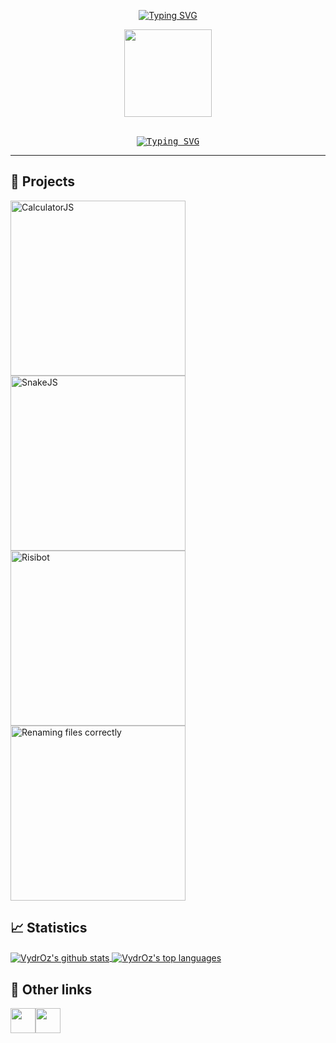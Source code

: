 <div align="center">

  <!-- Typing SVG by DenverCoder1 - https://github.com/DenverCoder1/readme-typing-svg -->
  [![Typing SVG](https://readme-typing-svg.demolab.com?font=Comfortaa&size=30&duration=1&pause=750&color=E2E2E2FF&center=true&vCenter=true&width=435&lines=Welcome+to+VydrOz's+profile)](https://git.io/typing-svg)

  <!--Crédit https://www.deviantart.com/dokitsu/art/Kuro-s-the-black-wizard-Mazgeon-605238839-->
  <img src="https://user-images.githubusercontent.com/61025448/217821684-c850eafe-8dfa-4308-a2e3-eb5fce9a8268.gif" width="140"><br><br>
  
  <kbd>
    <a style="border:5px white" border="5px white" href="https://git.io/typing-svg"><img src="https://readme-typing-svg.demolab.com?font=Josefin+Sans&size=30&duration=3500&pause=750&color=72C9E4&center=true&vCenter=true&width=435&lines=Abracadabra;Bibbidi-Bobbidi-Boo;Sim+Sala+Bim;Shazam;Hocus+Pocus;Alakazam" alt="Typing SVG" /></a>
  </kbd>
</div>

___

## 📜 Projects

<div align="left">
  <a href="https://github.com/VydrOz/CalculatorJS"><img src="https://github-readme-stats.vercel.app/api/pin/?username=VydrOz&repo=CalculatorJS&theme=react&hide_border=true&show_icons=false" alt="CalculatorJS" width="280"/></a>
  <a href="https://github.com/VydrOz/SnakeJS"><img src="https://github-readme-stats.vercel.app/api/pin/?username=VydrOz&repo=SnakeJS&theme=react&hide_border=true&show_icons=false" alt="SnakeJS" width="280"/></a>
  <a href="https://github.com/VydrOz/Risibot"><img src="https://github-readme-stats.vercel.app/api/pin/?username=VydrOz&repo=Risibot&theme=react&hide_border=true&show_icons=false" alt="Risibot" width="280"/></a>
  <a href="https://github.com/VydrOz/Renaming-files-correctly"><img src="https://github-readme-stats.vercel.app/api/pin/?username=VydrOz&repo=Renaming-files-correctly&theme=react&hide_border=true&show_icons=false" alt="Renaming files correctly" width="280"/></a>
</div>

## 📈 Statistics

<a href="https://github.com/anuraghazra/github-readme-stats">
  <img align="center" src="https://github-readme-stats.vercel.app/api?username=VydrOz&theme=react&hide_border=true" alt="VydrOz's github stats" />
</a>
<a href="https://github.com/anuraghazra/github-readme-stats">
  <img align="center" src="https://github-readme-stats.vercel.app/api/top-langs/?username=VydrOz&theme=react&hide_border=true&layout=compact" alt="VydrOz's top languages" />
</a>


## 🔗 Other links
<a href="https://www.codewars.com/users/VydrOz" style="text-decoration: none; font-size:0px" >
  <img border="0" width="40px" title="Code Wars | Vydroz" src="https://docs.codewars.com/logo.svg">
</a>

<a href="https://codepen.io/vydroz" style="text-decoration: none; font-size:0px" >
  <img border="0" width="40px" title="CodePen | Vydroz" src="https://res.cloudinary.com/css-tricks/image/upload/c_scale,w_40,h_40/f_auto,q_auto/v1637703545/Button-Fill-White-Small.png">
</a>
